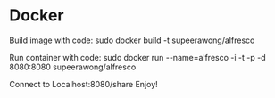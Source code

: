 # Docker

Build image with code:
sudo docker build -t supeerawong/alfresco

Run container with code:
sudo docker run --name=alfresco -i -t -p -d 8080:8080 supeerawong/alfresco

Connect to Localhost:8080/share
Enjoy!
